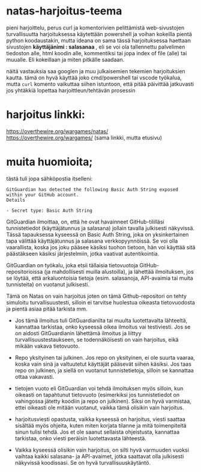 # natas-harjoitus-teema
pieni harjoittelu, perus curl ja komentorivien pelittämistä web-sivustojen turvallisuutta
harjoituksessa käytettään powershell ja voihan kokeilla pientä python koodaustakin, mutta ideana on sama
tässä harjoituksessa haettaan sivustojen <b>käyttäjänimi : salasanaa </b>, eli se voi ola tallennettu palvelimen tiedoston alle, html koodin alle, kommentiksi tai jopa index of file (alle) tai muualle. Eli kokeillaan ja miten pitkälle saadaan. 

näitä vastauksia saa googlen ja muu julkaisemien tekemien harjoituksien kautta.
tämä on hyvä käyttää joko cmd/powershell tai vscode työkalua, mutta `curl` komento vaikuttaa siihen istuntoon, että pitää päivittää jatkuvasti jos yhtäkkiä lopettaa harjoittleun/tehtävän prosessin

# harjoitus linkki:
https://overthewire.org/wargames/natas/ <br>
https://overthewire.org/wargames/ (sama linkki, mutta etusivu)

# muita huomioita;
tästä tuli jopa sähköpostia itselleni:

```
GitGuardian has detected the following Basic Auth String exposed within your GitHub account.
Details

- Secret type: Basic Auth String
```

GitGuardian ilmoittaa, on, että he ovat havainneet GitHub-tililläsi tunnistetiedot (käyttäjätunnus ja salasana) jollain tavalla julkisesti näkyvissä. Tässä tapauksessa kyseessä on Basic Auth String, joka on yksinkertainen tapa välittää käyttäjätunnus ja salasana verkkopyynnöissä. Se voi olla vaarallista, koska jos joku pääsee käsiksi tuohon tietoon, hän voi käyttää sitä päästäkseen käsiksi järjestelmiin, jotka vaativat autentikointia.


GitGuardian on työkalu, joka etsii tällaisia tietovuotoja GitHub-repositorioissa (ja mahdollisesti muilla alustoilla), ja lähettää ilmoituksen, jos se löytää, että arkaluontoisia tietoja (esim. salasanoja, API-avaimia tai muita tunnisteita) on vuotanut julkisesti.

Tämä on Natas on vain harjoitus joten on tämä Github-repositori on tehty simuloitu turvallisuustesti, silloin ei tarvitse huolestua oikeasta tietovuodosta ja pientä asiaa pitää tarkista mm.

- Jos tämä ilmoitus tuli GitGuardianilta tai muulta luotettavalta lähteeltä, kannattaa tarkistaa, onko kyseessä oikea ilmoitus vai testiviesti. Jos se on aidosti GitGuardianin lähettämä ilmoitus ja liittyy turvallisuustestaukseen, se todennäköisesti on vain harjoitus, eikä mikään vakava tietovuoto.

- Repo yksityinen tai julkinen. Jos repo on yksityinen, ei ole suurta vaaraa, koska vain sinä ja valtuutetut käyttäjät pääsevät siihen käsiksi. Jos taas repo on julkinen, ja siellä on vuotanut tunnistetietoja, silloin se kannattaa ottaa vakavasti.

- tietojen vuoto eli  GitGuardian voi tehdä ilmoituksen myös silloin, kun oikeasti on tapahtunut tietovuoto (esimerkiksi jos tunnistetiedot on vahingossa jätetty koodiin ja repo on julkinen). Siksi on hyvä varmistaa, ettei oikeasti ole mitään vuotanut, vaikka tämä olisikin vain harjoitus.

- harjoitusviesti opastusta, vaikka kyseessä on harjoitus, viesti saattaa sisältää myös ohjeita, kuten miten korjata tilanne ja mitä toimenpiteitä sinun tulisi tehdä. Jos et ole saanut sellaista ohjeistusta, kannattaa tarkistaa, onko viesti peräisin luotettavasta lähteestä.

- Vaikka kyseessä olisikin vain harjoitus, on silti hyvä varmuuden vuoksi vaihtaa kaikki salasana- ja API-avaimet, jotka saattavat olla julkisesti näkyvissä koodissasi. Se on hyvä turvallisuuskäytäntö.

